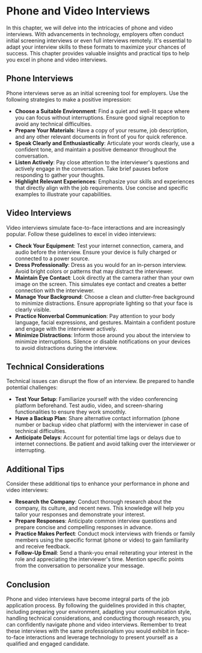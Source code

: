 Phone and Video Interviews
===================================

In this chapter, we will delve into the intricacies of phone and video interviews. With advancements in technology, employers often conduct initial screening interviews or even full interviews remotely. It's essential to adapt your interview skills to these formats to maximize your chances of success. This chapter provides valuable insights and practical tips to help you excel in phone and video interviews.

Phone Interviews
----------------

Phone interviews serve as an initial screening tool for employers. Use the following strategies to make a positive impression:

* **Choose a Suitable Environment**: Find a quiet and well-lit space where you can focus without interruptions. Ensure good signal reception to avoid any technical difficulties.
* **Prepare Your Materials**: Have a copy of your resume, job description, and any other relevant documents in front of you for quick reference.
* **Speak Clearly and Enthusiastically**: Articulate your words clearly, use a confident tone, and maintain a positive demeanor throughout the conversation.
* **Listen Actively**: Pay close attention to the interviewer's questions and actively engage in the conversation. Take brief pauses before responding to gather your thoughts.
* **Highlight Relevant Experiences**: Emphasize your skills and experiences that directly align with the job requirements. Use concise and specific examples to illustrate your capabilities.

Video Interviews
----------------

Video interviews simulate face-to-face interactions and are increasingly popular. Follow these guidelines to excel in video interviews:

* **Check Your Equipment**: Test your internet connection, camera, and audio before the interview. Ensure your device is fully charged or connected to a power source.
* **Dress Professionally**: Dress as you would for an in-person interview. Avoid bright colors or patterns that may distract the interviewer.
* **Maintain Eye Contact**: Look directly at the camera rather than your own image on the screen. This simulates eye contact and creates a better connection with the interviewer.
* **Manage Your Background**: Choose a clean and clutter-free background to minimize distractions. Ensure appropriate lighting so that your face is clearly visible.
* **Practice Nonverbal Communication**: Pay attention to your body language, facial expressions, and gestures. Maintain a confident posture and engage with the interviewer actively.
* **Minimize Distractions**: Inform those around you about the interview to minimize interruptions. Silence or disable notifications on your devices to avoid distractions during the interview.

Technical Considerations
------------------------

Technical issues can disrupt the flow of an interview. Be prepared to handle potential challenges:

* **Test Your Setup**: Familiarize yourself with the video conferencing platform beforehand. Test audio, video, and screen-sharing functionalities to ensure they work smoothly.
* **Have a Backup Plan**: Share alternative contact information (phone number or backup video chat platform) with the interviewer in case of technical difficulties.
* **Anticipate Delays**: Account for potential time lags or delays due to internet connections. Be patient and avoid talking over the interviewer or interrupting.

Additional Tips
---------------

Consider these additional tips to enhance your performance in phone and video interviews:

* **Research the Company**: Conduct thorough research about the company, its culture, and recent news. This knowledge will help you tailor your responses and demonstrate your interest.
* **Prepare Responses**: Anticipate common interview questions and prepare concise and compelling responses in advance.
* **Practice Makes Perfect**: Conduct mock interviews with friends or family members using the specific format (phone or video) to gain familiarity and receive feedback.
* **Follow-Up Email**: Send a thank-you email reiterating your interest in the role and appreciating the interviewer's time. Mention specific points from the conversation to personalize your message.

Conclusion
----------

Phone and video interviews have become integral parts of the job application process. By following the guidelines provided in this chapter, including preparing your environment, adapting your communication style, handling technical considerations, and conducting thorough research, you can confidently navigate phone and video interviews. Remember to treat these interviews with the same professionalism you would exhibit in face-to-face interactions and leverage technology to present yourself as a qualified and engaged candidate.
